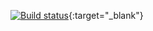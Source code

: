 [![Build status](https://build.mobile.azure.com/v0.1/apps/5c4ef550-658e-4ab8-9dd0-18cdedf805b1/branches/master/badge)](https://mobile.azure.com){:target="_blank"}
